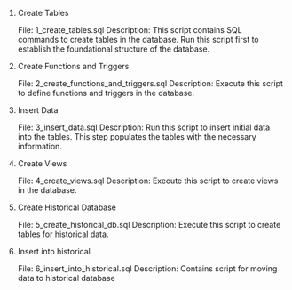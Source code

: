 1. Create Tables

    File: 1_create_tables.sql
    Description: This script contains SQL commands to create tables in the database. Run this script first to establish the foundational structure of the database.

2. Create Functions and Triggers

    File: 2_create_functions_and_triggers.sql
    Description: Execute this script to define functions and triggers in the database.

3. Insert Data

    File: 3_insert_data.sql
    Description: Run this script to insert initial data into the tables. This step populates the tables with the necessary information.

4. Create Views

    File: 4_create_views.sql
    Description: Execute this script to create views in the database.

5. Create Historical Database

    File: 5_create_historical_db.sql
    Description: Execute this script to create tables for historical data.

4. Insert into historical 

    File: 6_insert_into_historical.sql
    Description: Contains script for moving data to historical database
